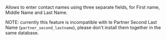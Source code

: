 Allows to enter contact names using three separate fields, for First
name, Middle Name and Last Name.

NOTE: currently this feature is incompatible with te Partner Second Last
Name (`partner_second_lastname`), please don't install them together in
the same database.
